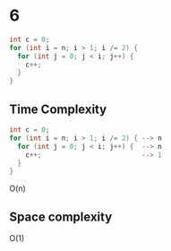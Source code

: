 # 6 

```cpp
int c = 0;
for (int i = n; i > 1; i /= 2) {
  for (int j = 0; j < i; j++) {
    c++;
  }
}
```


## Time Complexity

```cpp
int c = 0;
for (int i = n; i > 1; i /= 2) { --> n
  for (int j = 0; j < i; j++) {  --> n
    c++;                         --> 1
  }
}
```
O(n)

## Space complexity

O(1)
